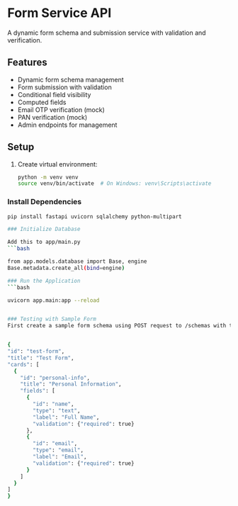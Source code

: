 # Form Service API

A dynamic form schema and submission service with validation and verification.

## Features

- Dynamic form schema management
- Form submission with validation
- Conditional field visibility
- Computed fields
- Email OTP verification (mock)
- PAN verification (mock)
- Admin endpoints for management

## Setup

1. Create virtual environment:
   ```bash
   python -m venv venv
   source venv/bin/activate  # On Windows: venv\Scripts\activate


### Install Dependencies
  ```bash
 pip install fastapi uvicorn sqlalchemy python-multipart

### Initialize Database

Add this to app/main.py
 ```bash

from app.models.database import Base, engine
Base.metadata.create_all(bind=engine)

### Run the Application
 ```bash

uvicorn app.main:app --reload


### Testing with Sample Form
First create a sample form schema using POST request to /schemas with this body


{
  "id": "test-form",
  "title": "Test Form",
  "cards": [
    {
      "id": "personal-info",
      "title": "Personal Information",
      "fields": [
        {
          "id": "name",
          "type": "text",
          "label": "Full Name",
          "validation": {"required": true}
        },
        {
          "id": "email",
          "type": "email",
          "label": "Email",
          "validation": {"required": true}
        }
      ]
    }
  ]
}

